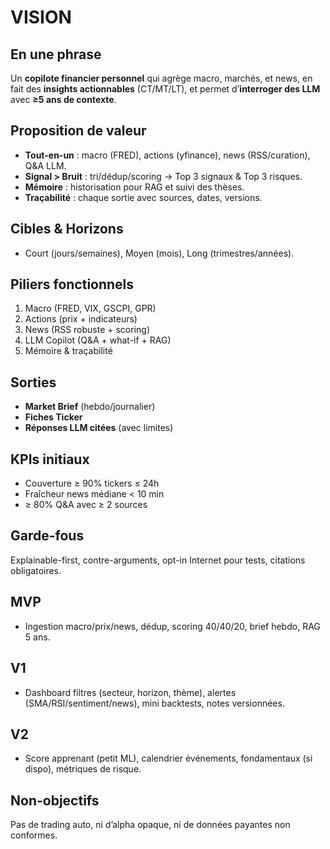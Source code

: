 # VISION

## En une phrase
Un **copilote financier personnel** qui agrège macro, marchés, et news, en fait des **insights actionnables** (CT/MT/LT), et permet d’**interroger des LLM** avec **≥5 ans de contexte**.

## Proposition de valeur
- **Tout-en-un** : macro (FRED), actions (yfinance), news (RSS/curation), Q&A LLM.
- **Signal > Bruit** : tri/dédup/scoring → Top 3 signaux & Top 3 risques.
- **Mémoire** : historisation pour RAG et suivi des thèses.
- **Traçabilité** : chaque sortie avec sources, dates, versions.

## Cibles & Horizons
- Court (jours/semaines), Moyen (mois), Long (trimestres/années).

## Piliers fonctionnels
1) Macro (FRED, VIX, GSCPI, GPR)
2) Actions (prix + indicateurs)
3) News (RSS robuste + scoring)
4) LLM Copilot (Q&A + what-if + RAG)
5) Mémoire & traçabilité

## Sorties
- **Market Brief** (hebdo/journalier)
- **Fiches Ticker**
- **Réponses LLM citées** (avec limites)

## KPIs initiaux
- Couverture ≥ 90% tickers ≤ 24h
- Fraîcheur news médiane < 10 min
- ≥ 80% Q&A avec ≥ 2 sources

## Garde-fous
Explainable-first, contre-arguments, opt-in Internet pour tests, citations obligatoires.

## MVP
- Ingestion macro/prix/news, dédup, scoring 40/40/20, brief hebdo, RAG 5 ans.

## V1
- Dashboard filtres (secteur, horizon, thème), alertes (SMA/RSI/sentiment/news), mini backtests, notes versionnées.

## V2
- Score apprenant (petit ML), calendrier événements, fondamentaux (si dispo), métriques de risque.

## Non-objectifs
Pas de trading auto, ni d’alpha opaque, ni de données payantes non conformes.
